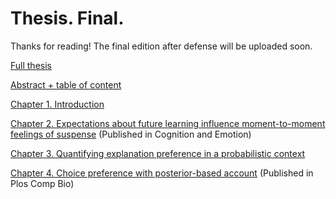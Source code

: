 # Thesis. Final.

Thanks for reading! The final edition after defense will be uploaded soon.

[Full thesis](https://github.com/tree-pi/Thesis/blob/main/Dissertation_full.pdf)

[Abstract + table of content](https://github.com/tree-pi/Thesis/blob/main/abstract_table_contents.pdf)

[Chapter 1. Introduction](https://github.com/tree-pi/Thesis/blob/main/introduction.pdf)

[Chapter 2. Expectations about future learning influence moment-to-moment feelings of suspense](https://github.com/tree-pi/Thesis/blob/main/Chapter2_suspense.pdf)
(Published in Cognition and Emotion)

[Chapter 3. Quantifying explanation preference in a probabilistic context](https://github.com/tree-pi/Thesis/blob/main/Chapter3_explanation.pdf) 

[Chapter 4. Choice preference with posterior-based account](https://github.com/tree-pi/Thesis/blob/main/Chapter4_choice_attention.pdf)
(Published in Plos Comp Bio)
